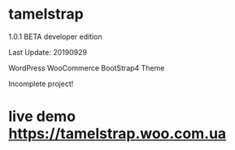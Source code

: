 # tamelstrap

1.0.1 BETA developer edition

Last Update: 20190929

WordPress WooCommerce BootStrap4 Theme

Incomplete project!

# live demo https://tamelstrap.woo.com.ua